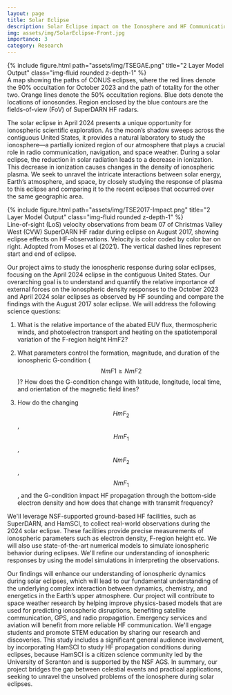 ```yaml
---
layout: page
title: Solar Eclipse
description: Solar Eclipse impact on the Ionosphere and HF Communications
img: assets/img/SolarEclipse-Front.jpg
importance: 3
category: Research
---
```



<div class="row">
    <div class="col-sm mt-3 mt-md-0">
        {% include figure.html path="assets/img/TSEGAE.png" title="2 Layer Model Output" class="img-fluid rounded z-depth-1" %}
    </div>
</div>
<div class="caption">
    A map showing the paths of CONUS eclipses, where the red lines denote the 90% occultation for October 2023 and the path of totality for the other two. Orange lines denote the 50% occultation regions. Blue dots denote the locations of ionosondes. Region enclosed by the blue contours are the fields-of-view (FoV) of SuperDARN HF radars.
</div>

The solar eclipse in April 2024 presents a unique opportunity for ionospheric scientific exploration. As the moon’s shadow sweeps across the contiguous United States, it provides a natural laboratory to study the ionosphere—a partially ionized region of our atmosphere that plays a crucial role in radio communication, navigation, and space weather. During a solar eclipse, the reduction in solar radiation leads to a decrease in ionization. This decrease in ionization causes changes in the density of ionospheric plasma. We seek to unravel the intricate interactions between solar energy, Earth’s atmosphere, and space, by closely studying the response of plasma to this eclipse and comparing it to the recent eclipses that occurred over the same geographic area.

<div class="row">
    <div class="col-sm mt-3 mt-md-0">
        {% include figure.html path="assets/img/TSE2017-Impact.png" title="2 Layer Model Output" class="img-fluid rounded z-depth-1" %}
    </div>
</div>
<div class="caption">
    Line-of-sight (LoS) velocity observations from beam 07 of Christmas Valley West (CVW) SuperDARN HF radar during eclipse on August 2017, showing eclipse effects on HF-observations. Velocity is color coded by color bar on right. Adopted from Moses et al (2021). The vertical dashed lines represent start and end of eclipse.
</div>

Our project aims to study the ionospheric response during solar eclipses, focusing on the April 2024 eclipse in the contiguous United States. Our overarching goal is to understand and quantify the relative importance of external forces on the ionospheric density responses to the October 2023 and April 2024 solar eclipses as observed by HF sounding and compare the findings with the August 2017 solar eclipse. We will address the following science questions: 

1. What is the relative importance of the abated EUV flux, thermospheric winds, and photoelectron transport and heating on the spatiotemporal variation of the F-region height HmF2?  

2. What parameters control the formation, magnitude, and duration of the ionospheric G-condition ($$NmF1\geq NmF2$$)? How does the G-condition change with latitude, longitude, local time, and orientation of the magnetic field lines?  

3. How do the changing $$HmF_2$$, $$HmF_1$$, $$NmF_2$$, $$NmF_1$$, and the G-condition impact HF propagation through the bottom-side electron density and how does that change with transmit frequency? 

We'll leverage NSF-supported ground-based HF facilities, such as SuperDARN, and HamSCI, to collect real-world observations during the 2024 solar eclipse. These facilities provide precise measurements of ionospheric parameters such as electron density, F-region height etc. We will also use state-of-the-art numerical models to simulate ionospheric behavior during eclipses. We'll refine our understanding of ionospheric responses by using the model simulations in interpreting the observations. 

Our findings will enhance our understanding of ionospheric dynamics during solar eclipses, which will lead to our fundamental understanding of the underlying complex interaction between dynamics, chemistry, and energetics in the Earth’s upper atmosphere. Our project will contribute to space weather research by helping improve physics-based models that are used for predicting ionospheric disruptions, benefiting satellite communication, GPS, and radio propagation. Emergency services and aviation will benefit from more reliable HF communication. We'll engage students and promote STEM education by sharing our research and discoveries. This study includes a significant general audience involvement, by incorporating HamSCI to study HF propagation conditions during eclipses, because HamSCI is a citizen science community led by the University of Scranton and is supported by the NSF AGS. In summary, our project bridges the gap between celestial events and practical applications, seeking to unravel the unsolved problems of the ionosphere during solar eclipses.

[^1]: Lead PI of NSF Research Award ‘Collaborative Research: Investigation of ionospheric density response to American Solar Eclipses using coordinated radio observations with modeling support’ [2024-2027].